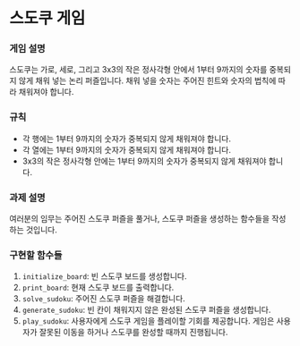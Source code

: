 # 스도쿠 게임
### **게임 설명**

스도쿠는 가로, 세로, 그리고 3x3의 작은 정사각형 안에서 1부터 9까지의 숫자를 중복되지 않게 채워 넣는 논리 퍼즐입니다. 채워 넣을 숫자는 주어진 힌트와 숫자의 법칙에 따라 채워져야 합니다.

### **규칙**

- 각 행에는 1부터 9까지의 숫자가 중복되지 않게 채워져야 합니다.
- 각 열에는 1부터 9까지의 숫자가 중복되지 않게 채워져야 합니다.
- 3x3의 작은 정사각형 안에는 1부터 9까지의 숫자가 중복되지 않게 채워져야 합니다.

### **과제 설명**

여러분의 임무는 주어진 스도쿠 퍼즐을 풀거나, 스도쿠 퍼즐을 생성하는 함수들을 작성하는 것입니다.

### **구현할 함수들**

1. `initialize_board`: 빈 스도쿠 보드를 생성합니다.
2. `print_board`: 현재 스도쿠 보드를 출력합니다.
3. `solve_sudoku`: 주어진 스도쿠 퍼즐을 해결합니다.
4. `generate_sudoku`: 빈 칸이 채워지지 않은 완성된 스도쿠 퍼즐을 생성합니다.
5. `play_sudoku`: 사용자에게 스도쿠 게임을 플레이할 기회를 제공합니다. 게임은 사용자가 잘못된 이동을 하거나 스도쿠를 완성할 때까지 진행됩니다.

